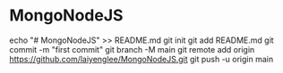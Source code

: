 # MongoNodeJS

echo "# MongoNodeJS" >> README.md
git init
git add README.md
git commit -m "first commit"
git branch -M main
git remote add origin https://github.com/laiyenglee/MongoNodeJS.git
git push -u origin main
